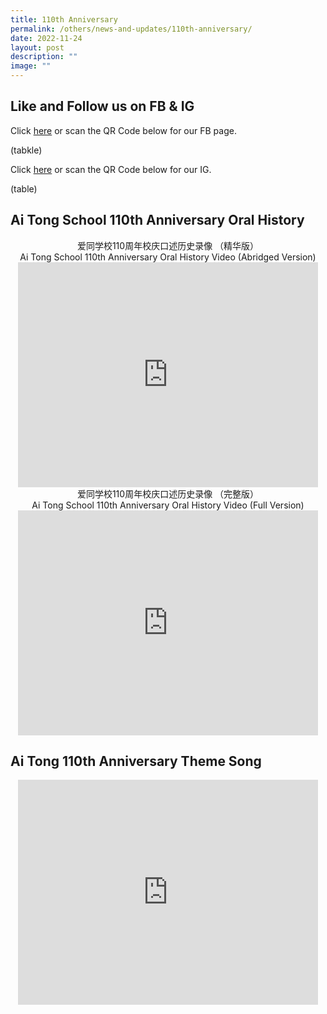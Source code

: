 ```yaml
---
title: 110th Anniversary
permalink: /others/news-and-updates/110th-anniversary/
date: 2022-11-24
layout: post
description: ""
image: ""
---
```

Like and Follow us on FB & IG
-----------------------------

Click [here](https://go.gov.sg/ats110th) or scan the QR Code below for our FB page.


(tabkle)



Click [here](https://go.gov.sg/ats110th-ig) or scan the QR Code below for our IG.


(table)


Ai Tong School 110th Anniversary Oral History
---------------------------------------------

<center>爱同学校110周年校庆口述历史录像 （精华版）<br>Ai Tong School 110th Anniversary Oral History Video (Abridged Version)</center>

<center><iframe width="480" height="360" src="https://www.youtube.com/embed/vBdwAdofHVE" title="爱同学校110周年校庆口述历史录像 （精华版） Ai Tong School 110th Anniversary Oral History Video (Abridged Version)" frameborder="0" allow="accelerometer; autoplay; clipboard-write; encrypted-media; gyroscope; picture-in-picture" allowfullscreen></iframe></center>


<center>爱同学校110周年校庆口述历史录像 （完整版）<br>Ai Tong School 110th Anniversary Oral History Video (Full Version)</center>

<center><iframe width="480" height="360" src="https://www.youtube.com/embed/-G1bvvJVdxU" title="爱同学校110周年校庆口述历史录像 （完整版） Ai Tong School 110th Anniversary Oral History Video (Full Version)" frameborder="0" allow="accelerometer; autoplay; clipboard-write; encrypted-media; gyroscope; picture-in-picture" allowfullscreen></iframe></center>

Ai Tong 110th Anniversary Theme Song
------------------------------------

<center><iframe width="480" height="360" src="https://www.youtube.com/embed/XBXr7HR1pRw" title="[4k] Ai Tong 110th Anniversary Theme Song" frameborder="0" allow="accelerometer; autoplay; clipboard-write; encrypted-media; gyroscope; picture-in-picture" allowfullscreen></iframe></center>